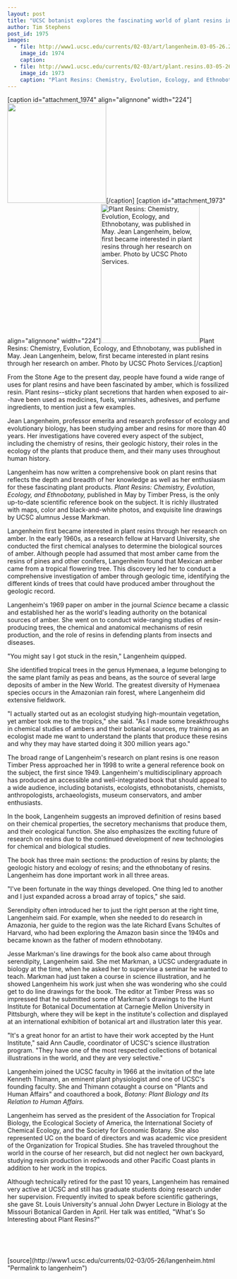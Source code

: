 ```yaml
---
layout: post
title: "UCSC botanist explores the fascinating world of plant resins in a comprehensive new book"
author: Tim Stephens
post_id: 1975
images:
  - file: http://www1.ucsc.edu/currents/02-03/art/langenheim.03-05-26.224.jpg
    image_id: 1974
    caption: 
  - file: http://www1.ucsc.edu/currents/02-03/art/plant.resins.03-05-26.224.jpg
    image_id: 1973
    caption: "Plant Resins: Chemistry, Evolution, Ecology, and Ethnobotany, was published in May. Jean Langenheim, below, first became interested in plant resins through her research on amber. Photo by UCSC Photo Services."
---
```


[caption id="attachment_1974" align="alignnone" width="224"]<a href="http://localhost/mysite/wp-content/uploads/2003/05/langenheim.03-05-26.224.jpg"><img class="size-full wp-image-1974" src="http://localhost/mysite/wp-content/uploads/2003/05/langenheim.03-05-26.224.jpg" alt="" width="224" height="225" /></a>[/caption]
[caption id="attachment_1973" align="alignnone" width="224"]<a href="http://localhost/mysite/wp-content/uploads/2003/05/plant.resins.03-05-26.224.jpg"><img class="size-full wp-image-1973" src="http://localhost/mysite/wp-content/uploads/2003/05/plant.resins.03-05-26.224.jpg" alt="Plant Resins: Chemistry, Evolution, Ecology, and Ethnobotany, was published in May. Jean Langenheim, below, first became interested in plant resins through her research on amber. Photo by UCSC Photo Services." width="224" height="314" /></a>Plant Resins: Chemistry, Evolution, Ecology, and Ethnobotany, was published in May. Jean Langenheim, below, first became interested in plant resins through her research on amber. Photo by UCSC Photo Services.[/caption]
<p>
  From the Stone Age to the present day, people have found a wide range of uses for plant resins and have been fascinated by amber, which is fossilized resin. Plant resins--sticky plant secretions that harden when exposed to air--have been used as medicines, fuels, varnishes, adhesives, and perfume ingredients, to mention just a few examples.
</p>
<p>
  Jean Langenheim, professor emerita and research professor of ecology and evolutionary biology, has been studying amber and resins for more than 40 years. Her investigations have covered every aspect of the subject, including the chemistry of resins, their geologic history, their roles in the ecology of the plants that produce them, and their many uses throughout human history.<br>
</p>
<p>
  Langenheim has now written a comprehensive book on plant resins that reflects the depth and breadth of her knowledge as well as her enthusiasm for these fascinating plant products. <i>Plant Resins: Chemistry, Evolution, Ecology, and Ethnobotany,</i> published in May by Timber Press, is the only up-to-date scientific reference book on the subject. It is richly illustrated with maps, color and black-and-white photos, and exquisite line drawings by UCSC alumnus Jesse Markman.<br>
</p>
<p>
  Langenheim first became interested in plant resins through her research on amber. In the early 1960s, as a research fellow at Harvard University, she conducted the first chemical analyses to determine the biological sources of amber. Although people had assumed that most amber came from the resins of pines and other conifers, Langenheim found that Mexican amber came from a tropical flowering tree. This discovery led her to conduct a comprehensive investigation of amber through geologic time, identifying the different kinds of trees that could have produced amber throughout the geologic record.<br>
</p>
<p>
  Langenheim's 1969 paper on amber in the journal <i>Science</i> became a classic and established her as the world's leading authority on the botanical sources of amber. She went on to conduct wide-ranging studies of resin-producing trees, the chemical and anatomical mechanisms of resin production, and the role of resins in defending plants from insects and diseases.<br>
</p>
<p>
  "You might say I got stuck in the resin," Langenheim quipped.
</p>
<p>
  She identified tropical trees in the genus Hymenaea, a legume belonging to the same plant family as peas and beans, as the source of several large deposits of amber in the New World. The greatest diversity of Hymenaea species occurs in the Amazonian rain forest, where Langenheim did extensive fieldwork.<br>
</p>
<p>
  "I actually started out as an ecologist studying high-mountain vegetation, yet amber took me to the tropics," she said. "As I made some breakthroughs in chemical studies of ambers and their botanical sources, my training as an ecologist made me want to understand the plants that produce these resins and why they may have started doing it 300 million years ago."<br>
</p>
<p>
  The broad range of Langenheim's research on plant resins is one reason Timber Press approached her in 1998 to write a general reference book on the subject, the first since 1949. Langenheim's multidisciplinary approach has produced an accessible and well-integrated book that should appeal to a wide audience, including botanists, ecologists, ethnobotanists, chemists, anthropologists, archaeologists, museum conservators, and amber enthusiasts.<br>
</p>
<p>
  In the book, Langenheim suggests an improved definition of resins based on their chemical properties, the secretory mechanisms that produce them, and their ecological function. She also emphasizes the exciting future of research on resins due to the continued development of new technologies for chemical and biological studies.<br>
</p>
<p>
  The book has three main sections: the production of resins by plants; the geologic history and ecology of resins; and the ethnobotany of resins. Langenheim has done important work in all three areas.<br>
</p>
<p>
  "I've been fortunate in the way things developed. One thing led to another and I just expanded across a broad array of topics," she said.<br>
</p>
<p>
  Serendipity often introduced her to just the right person at the right time, Langenheim said. For example, when she needed to do research in Amazonia, her guide to the region was the late Richard Evans Schultes of Harvard, who had been exploring the Amazon basin since the 1940s and became known as the father of modern ethnobotany.<br>
</p>
<p>
  Jesse Markman's line drawings for the book also came about through serendipity, Langenheim said. She met Markman, a UCSC undergraduate in biology at the time, when he asked her to supervise a seminar he wanted to teach. Markman had just taken a course in science illustration, and he showed Langenheim his work just when she was wondering who she could get to do line drawings for the book. The editor at Timber Press was so impressed that he submitted some of Markman's drawings to the Hunt Institute for Botanical Documentation at Carnegie Mellon University in Pittsburgh, where they will be kept in the institute's collection and displayed at an international exhibition of botanical art and illustration later this year.<br>
</p>
<p>
  "It's a great honor for an artist to have their work accepted by the Hunt Institute," said Ann Caudle, coordinator of UCSC's science illustration program. "They have one of the most respected collections of botanical illustrations in the world, and they are very selective."<br>
</p>
<p>
  Langenheim joined the UCSC faculty in 1966 at the invitation of the late Kenneth Thimann, an eminent plant physiologist and one of UCSC's founding faculty. She and Thimann cotaught a course on "Plants and Human Affairs" and coauthored a book, <i>Botany: Plant Biology and Its Relation to Human Affairs.</i><br>
</p>
<p>
  Langenheim has served as the president of the Association for Tropical Biology, the Ecological Society of America, the International Society of Chemical Ecology, and the Society for Economic Botany. She also represented UC on the board of directors and was academic vice president of the Organization for Tropical Studies. She has traveled throughout the world in the course of her research, but did not neglect her own backyard, studying resin production in redwoods and other Pacific Coast plants in addition to her work in the tropics.<br>
</p>
<p>
  Although technically retired for the past 10 years, Langenheim has remained very active at UCSC and still has graduate students doing research under her supervision. Frequently invited to speak before scientific gatherings, she gave St. Louis University's annual John Dwyer Lecture in Biology at the Missouri Botanical Garden in April. Her talk was entitled, "What's So Interesting about Plant Resins?"
</p>
<p>
  <i><br></i>
</p>
<p>
  <br>

</p>
<p>

</p>
[source](http://www1.ucsc.edu/currents/02-03/05-26/langenheim.html "Permalink to langenheim")
